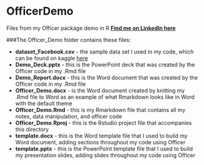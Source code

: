 # OfficerDemo
Files from my Officer package demo in R
[**Find me on LinkedIn here**](https://www.linkedin.com/in/elizabethheeren/)

###The Officer_Demo folder contains these files:

* **dataset_Facebook.csv** - the sample data set I used in my code, which can be found on kaggle [here](https://www.kaggle.com/roxannac/facebook-data)
* **Demo_Deck.pptx** - this is the PowerPoint deck that was created by the Officer code in my .Rmd file
* **Demo_Report.docx** - this is the Word document that was created by the Officer code in my .Rmd file
* **Officer_Demo.docx** - is the Word document created by knitting my .Rmd file to Word as an example of what Rmarkdown looks like in Word with the default theme
* **Officer_Demo.Rmd** - this is my Rmarkdown file that contains all my notes, data manipulation, and officer code
* **Officer_Demo.Rproj** - this is the Rstudio project file that accompanies this directory
* **template.docx** - this is the Word template file that I used to build my Word document, adding sections throughout my code using Officer
* **template.pptx** - this is the PowerPoint template file that I used to build my presentation slides, adding slides throughout my code using Officer
